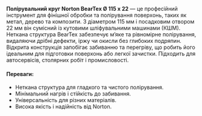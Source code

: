 **Полірувальний круг Norton BearTex Ø 115 x 22** — це професійний інструмент для фінішної обробки та полірування поверхонь, таких як метал, дерево та композити. З діаметром 115 мм і посадковим отвором 22 мм він сумісний із кутовими шліфувальними машинами (КШМ). Неткана структура BearTex забезпечує м’яке та рівномірне полірування, видаляючи дрібні дефекти, іржу чи окисли без глибоких подряпин. Відкрита конструкція запобігає забиванню та перегріву, що робить його ідеальним для підготовки поверхонь або легкої зачистки. Підходить для автосервісів, столярних робіт і промисловості.

#### Переваги:

- Неткана структура для гладкого та чистого полірування.
- Мінімальний нагрів і стійкість до забивання.
- Універсальність для різних матеріалів.
- Висока якість і надійність від Norton.
